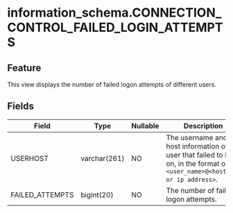 information_schema.CONNECTION_CONTROL_FAILED_LOGIN_ATTEMPTS
================================================================================

Feature
--------------------

This view displays the number of failed logon attempts of different users.

Fields
----------------------

| **Field** | **Type** | **Nullable** | **Description** |
|-----------------|--------------|----------------|----------------------------------------------------------------|
| USERHOST | varchar(261) | NO | The username and host information of the user that failed to log on, in the format of `<user_name>@<hostname or ip address>`. |
| FAILED_ATTEMPTS | bigint(20) | NO | The number of failed logon attempts. |

